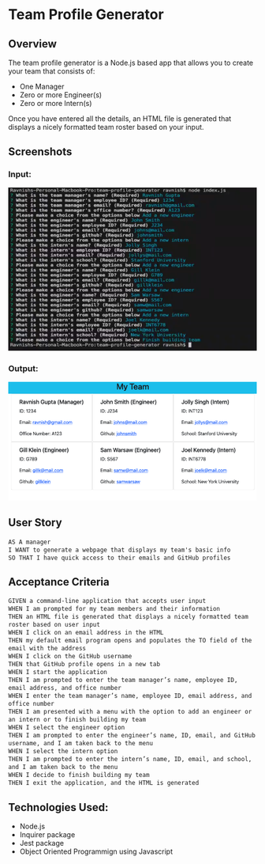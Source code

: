 # Team Profile Generator


## Overview
The team profile generator is a Node.js based app that allows you to create your team that consists of:
- One Manager
- Zero or more Engineer(s)
- Zero or more Intern(s)

Once you have entered all the details, an HTML file is generated that displays a nicely formatted team roster based on your input.

## Screenshots

### Input:
![Image](./images/input.png "Node input")

### Output:
![Image](./images/team-roster.png "Team Roster")

## User Story
```
AS A manager
I WANT to generate a webpage that displays my team's basic info
SO THAT I have quick access to their emails and GitHub profiles

```

## Acceptance Criteria
```
GIVEN a command-line application that accepts user input
WHEN I am prompted for my team members and their information
THEN an HTML file is generated that displays a nicely formatted team roster based on user input
WHEN I click on an email address in the HTML
THEN my default email program opens and populates the TO field of the email with the address
WHEN I click on the GitHub username
THEN that GitHub profile opens in a new tab
WHEN I start the application
THEN I am prompted to enter the team manager’s name, employee ID, email address, and office number
WHEN I enter the team manager’s name, employee ID, email address, and office number
THEN I am presented with a menu with the option to add an engineer or an intern or to finish building my team
WHEN I select the engineer option
THEN I am prompted to enter the engineer’s name, ID, email, and GitHub username, and I am taken back to the menu
WHEN I select the intern option
THEN I am prompted to enter the intern’s name, ID, email, and school, and I am taken back to the menu
WHEN I decide to finish building my team
THEN I exit the application, and the HTML is generated
```

## Technologies Used:
- Node.js
- Inquirer package
- Jest package
- Object Oriented Programmign using Javascript